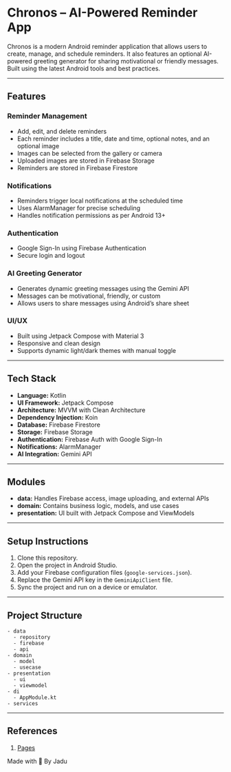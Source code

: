 # Chronos – AI-Powered Reminder App

Chronos is a modern Android reminder application that allows users to create, manage, and schedule reminders. It also features an optional AI-powered greeting generator for sharing motivational or friendly messages. Built using the latest Android tools and best practices.

---

## Features

### Reminder Management

* Add, edit, and delete reminders
* Each reminder includes a title, date and time, optional notes, and an optional image
* Images can be selected from the gallery or camera
* Uploaded images are stored in Firebase Storage
* Reminders are stored in Firebase Firestore

### Notifications

* Reminders trigger local notifications at the scheduled time
* Uses AlarmManager for precise scheduling
* Handles notification permissions as per Android 13+

### Authentication

* Google Sign-In using Firebase Authentication
* Secure login and logout

### AI Greeting Generator

* Generates dynamic greeting messages using the Gemini API
* Messages can be motivational, friendly, or custom
* Allows users to share messages using Android’s share sheet

### UI/UX

* Built using Jetpack Compose with Material 3
* Responsive and clean design
* Supports dynamic light/dark themes with manual toggle

---

## Tech Stack

* **Language:** Kotlin
* **UI Framework:** Jetpack Compose
* **Architecture:** MVVM with Clean Architecture
* **Dependency Injection:** Koin
* **Database:** Firebase Firestore
* **Storage:** Firebase Storage
* **Authentication:** Firebase Auth with Google Sign-In
* **Notifications:** AlarmManager
* **AI Integration:** Gemini API

---

## Modules

* **data:** Handles Firebase access, image uploading, and external APIs
* **domain:** Contains business logic, models, and use cases
* **presentation:** UI built with Jetpack Compose and ViewModels

---

## Setup Instructions

1. Clone this repository.
2. Open the project in Android Studio.
3. Add your Firebase configuration files (`google-services.json`).
4. Replace the Gemini API key in the `GeminiApiClient` file.
5. Sync the project and run on a device or emulator.

---

## Project Structure

```
- data
  - repository
  - firebase
  - api
- domain
  - model
  - usecase
- presentation
  - ui
  - viewmodel
- di
  - AppModule.kt
- services
```

---

## References
1. [Pages](https://github.com/Rohit-554/Pages)

Made with 🤩 By Jadu 


